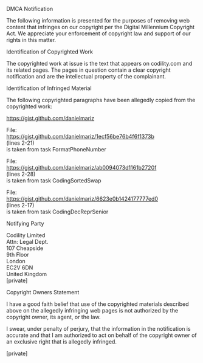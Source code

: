 DMCA Notification

The following information is presented for the purposes of removing web
content that infringes on our copyright per the Digital Millennium
Copyright Act. We appreciate your enforcement of copyright law and support
of our rights in this matter.

Identification of Copyrighted Work

The copyrighted work at issue is the text that appears on codility.com and
its related pages. The pages in question contain a clear copyright
notification and are the intellectual property of the complainant.

Identification of Infringed Material

The following copyrighted paragraphs have been allegedly copied from the
copyrighted work:

https://gist.github.com/danielmariz

File:  
https://gist.github.com/danielmariz/1ecf56be76b4f6f1373b  
(lines 2-21)  
is taken from task FormatPhoneNumber  

File:  
https://gist.github.com/danielmariz/ab0094073d1161b2720f  
(lines 2-28)  
is taken from task CodingSortedSwap  

File:  
https://gist.github.com/danielmariz/6623e0b1424177777ed0  
(lines 2-17)  
is taken from task CodingDecReprSenior  

Notifying Party

Codility Limited  
Attn: Legal Dept.  
107 Cheapside  
9th Floor  
London  
EC2V 6DN  
United Kingdom  
[private]  

Copyright Owners Statement

I have a good faith belief that use of the copyrighted materials described
above on the allegedly infringing web pages is not authorized by the
copyright owner, its agent, or the law.

I swear, under penalty of perjury, that the information in the notification
is accurate and that I am authorized to act on behalf of the copyright
owner of an exclusive right that is allegedly infringed.

[private]
